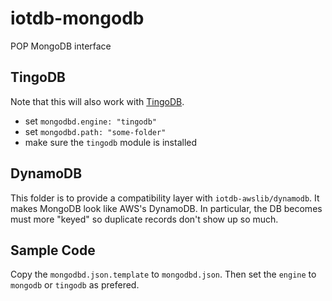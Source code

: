 # iotdb-mongodb
POP MongoDB interface

## TingoDB
Note that this will also work with
[TingoDB](http://www.tingodb.com/).

* set `mongodbd.engine: "tingodb"`
* set `mongodbd.path: "some-folder"`
* make sure the `tingodb` module is installed

## DynamoDB

This folder is to provide a compatibility layer
with `iotdb-awslib/dynamodb`. It makes MongoDB
look like AWS's DynamoDB. In particular, the DB
becomes must more "keyed" so duplicate records
don't show up so much.

## Sample Code

Copy the `mongodbd.json.template` to `mongodbd.json`.
Then set the `engine` to `mongodb` or `tingodb` 
as prefered.
